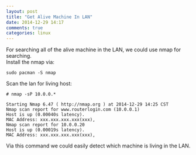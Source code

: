 ```yaml
---
layout: post
title: "Get Alive Machine In LAN"
date: 2014-12-29 14:17
comments: true
categories: linux
---
```

For searching all of the alive machine in the LAN, we could use nmap for searching.    
Install the nmap via:    

```
sudo pacman -S nmap

```
Scan the lan for living host:     

```
# nmap -sP 10.0.0.*

Starting Nmap 6.47 ( http://nmap.org ) at 2014-12-29 14:25 CST
Nmap scan report for www.routerlogin.com (10.0.0.1)
Host is up (0.00040s latency).
MAC Address: xxx.xxx.xxx.xxx(xxx), 
Nmap scan report for 10.0.0.20
Host is up (0.00019s latency).
MAC Address: xxx.xxx.xxx.xxx(xxx), 

```
Via this command we could easily detect which machine is living in the LAN.     

